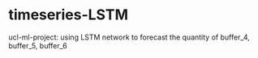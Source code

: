 # timeseries-LSTM
ucl-ml-project: using LSTM network to forecast the quantity of buffer_4, buffer_5, buffer_6

